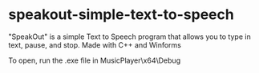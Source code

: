 # speakout-simple-text-to-speech
"SpeakOut" is a simple Text to Speech program that allows you to type in text, pause, and stop. Made with C++ and Winforms

To open, run the .exe file in MusicPlayer\x64\Debug
